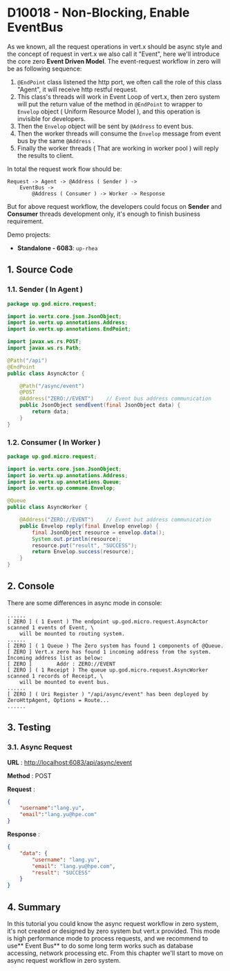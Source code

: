 # D10018 - Non-Blocking, Enable EventBus

As we known, all the request operations in vert.x should be async style and the concept of request in vert.x we also call it "Event", here we'll introduce the core zero **Event Driven Model**. The event-request workflow in zero will be as following sequence:

1. `@EndPoint` class listened the http port, we often call the role of this class "Agent", it will receive http restful request.
2. This class's threads will work in Event Loop of vert.x, then zero system will put the return value of the method in `@EndPoint` to wrapper to `Envelop` object \( Uniform Resource Model \), and this operation is invisible for developers.
3. Then the `Envelop` object will be sent by `@Address` to event bus.
4. Then the worker threads will consume the `Envelop` message from event bus by the same `@Address` .
5. Finally the worker threads \( That are working in worker pool \) will reply the results to client.

In total the request work flow should be:

```
Request -> Agent -> @Address ( Sender ) -> 
    EventBus -> 
        @Address ( Consumer ) -> Worker -> Response
```

But for above request workflow, the developers could focus on **Sender** and **Consumer** threads development only, it's enough to finish business requirement.

Demo projects:

* **Standalone - 6083**: `up-rhea`

## 1. Source Code

### 1.1. Sender \( In Agent \)

```java
package up.god.micro.request;

import io.vertx.core.json.JsonObject;
import io.vertx.up.annotations.Address;
import io.vertx.up.annotations.EndPoint;

import javax.ws.rs.POST;
import javax.ws.rs.Path;

@Path("/api")
@EndPoint
public class AsyncActor {

    @Path("/async/event")
    @POST
    @Address("ZERO://EVENT")    // Event bus address communication
    public JsonObject sendEvent(final JsonObject data) {
        return data;
    }
}
```

### 1.2. Consumer \( In Worker \)

```java
package up.god.micro.request;

import io.vertx.core.json.JsonObject;
import io.vertx.up.annotations.Address;
import io.vertx.up.annotations.Queue;
import io.vertx.up.commune.Envelop;

@Queue
public class AsyncWorker {

    @Address("ZERO://EVENT")    // Event but address communication
    public Envelop reply(final Envelop envelop) {
        final JsonObject resource = envelop.data();
        System.out.println(resource);
        resource.put("result", "SUCCESS");
        return Envelop.success(resource);
    }
}
```

## 2. Console

There are some differences in async mode in console:

```shell
......
[ ZERO ] ( 1 Event ) The endpoint up.god.micro.request.AsyncActor scanned 1 events of Event, \
    will be mounted to routing system.
......
[ ZERO ] ( 1 Queue ) The Zero system has found 1 components of @Queue.
[ ZERO ] Vert.x zero has found 1 incoming address from the system. Incoming address list as below: 
[ ZERO ]        Addr : ZERO://EVENT
[ ZERO ] ( 1 Receipt ) The queue up.god.micro.request.AsyncWorker scanned 1 records of Receipt, \
    will be mounted to event bus.
......
[ ZERO ] ( Uri Register ) "/api/async/event" has been deployed by ZeroHttpAgent, Options = Route...
......
```

## 3. Testing

### 3.1. Async Request

**URL** : [http://localhost:6083/api/async/event](http://localhost:6083/api/async/event)

**Method** : POST

**Request** :

```json
{
    "username":"lang.yu",
    "email":"lang.yu@hpe.com"
}
```

**Response** :

```json
{
    "data": {
        "username": "lang.yu",
        "email": "lang.yu@hpe.com",
        "result": "SUCCESS"
    }
}
```

## 4. Summary

In this tutorial you could know the async request workflow in zero system, it's not created or designed by zero system but vert.x provided. This mode is high performance mode to process requests, and we recommend to use** Event Bus** to do some long term works such as database accessing, network processing etc. From this chapter we'll start to move on async request workflow in zero system.

